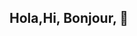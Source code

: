 ## Hola,Hi, Bonjour,  👋

<!--
**PRHCODE/PRHCODE** is a ✨ _special_ ✨ repository because its `README.md` (this file) appears on your GitHub profile.

Here are some ideas to get you started:

- ##🔭 I’m currently trying to find a job in Montreal
- ##🌱 I’m currently learning Code
- ##👯 I’m looking to collaborate on anything that helps me to learn code
- ##🤔 I’m looking for help with all about code
- ##💬 Ask me about Mexico, Canada and music
- ##📫 How to reach me: codeprh@gmail.com
- ##😄 Pronouns: He/Him
- ##⚡ Fun fact: Is not my profile fun
-->
